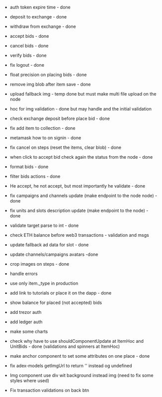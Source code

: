 - auth token expire time - done
- deposit to exchange - done
- withdraw from exchange - done
- accept bids - done
- cancel bids - done
- verify bids - done
- fix logout - done
- float precision on placing bids - done
- remove img blob after item save - done

- upload fallback img - temp done but must make multi file upload on the node
- hoc for img validation - done but may handle and the initial validation

- check exchange deposit before place bid - done
- fix add item to  collection - done
- metamask how to on signin - done
- fix cancel on steps (reset the items, clear blob) - done
- when click to accept bid check again the status from the node - done
- format bids - done
- filter bids actions - done
- He accept, he not accept, but most importantly he validate - done
- fix campaigns and channels update (make endpoint to the node node) - done
- fix units and slots description update (make endpoint to the node) - done
- validate target parse to int - done
- check ETH balance before web3 transactions - validation and msgs
- update fallback ad data for slot - done
- update channels/campaigns avatars -done
- crop images on steps - done
- handle errors
- use only item._type in production
- add link to tutorials or place it on the dapp - done
- show balance for placed (not accepted) bids
- add trezor auth
- add ledger auth
- make some charts
- check why have to use shouldComponentUpdate at ItemHoc and UnitBids - done (validations and spinners at ItemHoc)
- make anchor component to set some attributes on one place - done
- fix adex-models getImgUrl to return '' instead og undefined
- Img component use div wit background instead img (need to fix some styles where used)
- Fix transaction validations on back btn

